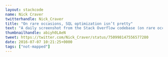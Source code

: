 ```yaml
---
layout: stackcode
name: Nick Craver
twitterhandle: Nick_Craver
title: "On rare occasions, SQL optimization isn’t pretty"
text: "A daily screenshot from the Stack Overflow codebase (on rare occasions, SQL optimization isn’t pretty). "
thumbnailhandle: abiyh0LAeN
tweet: https://twitter.com/Nick_Craver/status/750998147556577280
date: 2016-07-07 10:21:25+0000
tags: ["not-mapped"]
---
```

